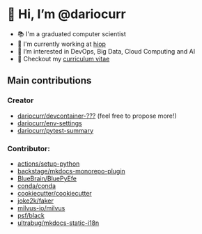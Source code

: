 # 👋 Hi, I’m @dariocurr

-   :books: I'm a graduated computer scientist
-   :office: I'm currently working at [hiop](https://hiop.io/)
-   👀 I’m interested in DevOps, Big Data, Cloud Computing and AI
-   :memo: Checkout my [curriculum vitae](https://dariocurr.github.io/)

## Main contributions

### Creator
-   [dariocurr/devcontainer-???](https://github.com/dariocurr?tab=repositories&q=devcontainer) (feel free to propose more!)
-   [dariocurr/env-settings](https://github.com/dariocurr/env-settings)
-   [dariocurr/pytest-summary](https://github.com/dariocurr/pytest-summary)

### Contributor:
-   [actions/setup-python](https://github.com/actions/setup-python)
-   [backstage/mkdocs-monorepo-plugin](https://github.com/backstage/mkdocs-monorepo-plugin)
-   [BlueBrain/BluePyEfe](https://github.com/BlueBrain/BluePyEfe)
-   [conda/conda](https://github.com/conda/conda)
-   [cookiecutter/cookiecutter](https://github.com/cookiecutter/cookiecutter)
-   [joke2k/faker](https://github.com/joke2k/faker)
-   [milvus-io/milvus](https://github.com/milvus-io/milvus)
-   [psf/black](https://github.com/psf/black)
-   [ultrabug/mkdocs-static-i18n](https://github.com/ultrabug/mkdocs-static-i18n)
